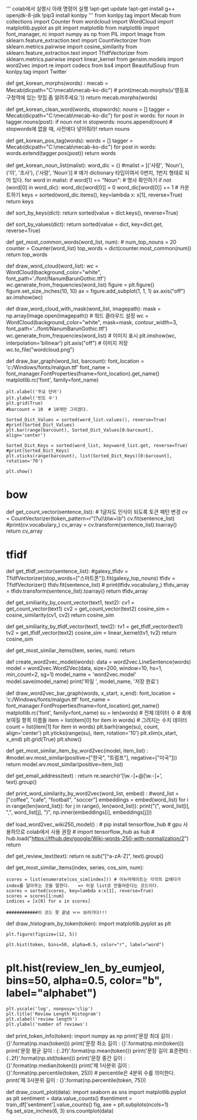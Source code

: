 '''
colab에서 실행시 아래 명령어 실행
!apt-get update
!apt-get install g++ openjdk-8-jdk
!pip3 install konlpy
'''
from konlpy.tag import Mecab
from collections import Counter
from wordcloud import WordCloud
import matplotlib.pyplot as plt
import matplotlib
from matplotlib import font_manager, rc
import numpy as np
from PIL import Image
from sklearn.feature_extraction.text import CountVectorizer
from sklearn.metrics.pairwise import cosine_similarity
from sklearn.feature_extraction.text import TfidfVectorizer
from sklearn.metrics.pairwise import linear_kernel
from gensim.models import word2vec
import re
import codecs
from bs4 import BeautifulSoup
from konlpy.tag import Twitter

def get_korean_morphs(words) :
    mecab = Mecab(dicpath="C:\\mecab\\mecab-ko-dic")
    # print(mecab.morphs(u'영등포구청역에 있는 맛집 좀 알려주세요.'))
    return mecab.morphs(words)

def get_korean_clean_word(words, stopwords):
    nouns = []
    tagger = Mecab(dicpath="C:\\mecab\\mecab-ko-dic")
    for post in words:
        for noun in tagger.nouns(post):
            if noun not in stopwords:
                nouns.append(noun)  # stopwords에 없을 때, 사전에다 넣어줘라!
    return nouns

def get_korean_pos_tag(words):
    words = []
    tagger = Mecab(dicpath="C:\\mecab\\mecab-ko-dic")
    for post in words:
        words.extend(tagger.pos(post))
    return words

def get_korean_noun_list(malist):
    word_dic = {}
    #malist = [('사랑', 'Noun'), ('이', '조사'), ('사랑', 'Noun')] # 얘가 dictionary 타입이여서 0번지, 1번지   형태로 되어 있다.
    for word in malist:
        if word[1] == "Noun":  # 명사 확인하기
            if not (word[0] in word_dic):
                word_dic[word[0]] = 0
            word_dic[word[0]] += 1  # 카운트하기
    keys = sorted(word_dic.items(), key=lambda x: x[1], reverse=True)
    return keys

def sort_by_keys(dict):
    return sorted(value = dict.keys(), reverse=True)

def sort_by_values(dict):
    return sorted(value = dict, key=dict.get, reverse=True)

def get_most_common_words(word_list, num):
    # num_top_nouns = 20
    counter = Counter(word_list)
    top_words = dict(counter.most_common(num))
    return top_words

def draw_word_cloud(word_list):
    wc = WordCloud(background_color="white", font_path='./font/NanumBarunGothic.ttf')
    wc.generate_from_frequencies(word_list)
    figure = plt.figure()
    figure.set_size_inches(10, 10)
    ax = figure.add_subplot(1, 1, 1)
    ax.axis("off")
    ax.imshow(wc)

def draw_word_cloud_with_mask(word_list, imagepath):
    mask = np.array(Image.open(imagepath))
    # 워드 클라우드 설정
    wc = WordCloud(background_color="white", mask=mask, contour_width=3,
                         font_path='../font/NanumBarunGothic.ttf')
    wc.generate_from_frequencies(word_list)
    # 이미지 표시
    plt.imshow(wc, interpolation='bilinear')
    plt.axis("off")
    # 이미지 저장
    wc.to_file("wordcloud.png")

def draw_bar_graph(word_list, barcount):
    font_location = 'c:/Windows/fonts/malgun.ttf'
    font_name = font_manager.FontProperties(fname=font_location).get_name()
    matplotlib.rc('font', family=font_name)

    plt.xlabel('주요 단어')
    plt.ylabel('빈도 수')
    plt.grid(True)
    #barcount = 10  # 10개만 그리겠다.

    Sorted_Dict_Values = sorted(word_list.values(), reverse=True)
    #print(Sorted_Dict_Values)
    plt.bar(range(barcount), Sorted_Dict_Values[0:barcount], align='center')

    Sorted_Dict_Keys = sorted(word_list, key=word_list.get, reverse=True)
    #print(Sorted_Dict_Keys)
    plt.xticks(range(barcount), list(Sorted_Dict_Keys)[0:barcount], rotation='70')

    plt.show()

# bow
def get_count_vector(sentence_list):
    # 1글자도 인식이 되도록 토큰 패턴 변경
    cv = CountVectorizer(token_pattern=r"(?u)\b\w+\b")
    cv.fit(sentence_list)
    #print(cv.vocabulary_)
    cv_array = cv.transform(sentence_list).toarray()
    return cv_array

# tfidf
def get_tfidf_vector(sentence_list):
    #galexy_tfidv = TfidfVectorizer(stop_words=["스마트폰"]).fit(galexy_top_nouns)
    tfidv = TfidfVectorizer()
    tfidv.fit(sentence_list)
    # print(tfidv.vocabulary_)
    tfidv_array = tfidv.transform(sentence_list).toarray()
    return tfidv_array

def get_smiliarity_by_count_vector(text1, text2):
    cv1 = get_count_vector(text1)
    cv2 = get_count_vector(text2)
    cosine_sim = cosine_similarity(cv1, cv2)
    return cosine_sim

def get_smiliarity_by_tfidf_vector(text1, text2):
    tv1 = get_tfidf_vector(text1)
    tv2 = get_tfidf_vector(text2)
    cosine_sim = linear_kernel(tv1, tv2)
    return cosine_sim

def get_most_similar_items(item, series, num):
   return

def create_word2vec_model(words):
    data = word2vec.LineSentence(words)
    model = word2vec.Word2Vec(data, size=200, window=10, hs=1, min_count=2, sg=1)
    model_name = 'word2vec.model'
    model.save(model_name)
    print('파일 ', model_name, '저장 완료')

def draw_word2vec_bar_graph(words, x_start, x_end):
    font_location = 'c:/Windows/fonts/malgun.ttf'
    font_name = font_manager.FontProperties(fname=font_location).get_name()
    matplotlib.rc('font', family=font_name)
    su = len(words)  # 전체 데이터 수
    # 축에 보여질 항목 이름들
    item = list(item[0] for item in words)
    # 그려지는 수치 데이터
    count = list(item[1] for item in words)
    plt.barh(range(su), count, align='center')
    plt.yticks(range(su), item, rotation='10')
    plt.xlim(x_start, x_end)
    plt.grid(True)
    plt.show()

def get_most_similar_item_by_word2vec(model, item_list) :
    #model.wv.most_similar(positive=["한국", "트럼프"], negative=["미국"]))
    return model.wv.most_similar(positive=item_list)

def get_email_address(text) :
    return re.search(r'[\w.-]+@[\w.-]+', text).group()

def print_word_similarity_by_word2vec(word_list, embed) :
    #word_list = ["coffee", "cafe", "football", "soccer"]
    embeddings = embed(word_list)
    for i in range(len(word_list)):
        for j in range(i, len(word_list)):
            print("(", word_list[i], ",", word_list[j], ")", np.inner(embeddings[i], embeddings[j]))

def load_word2vec_wiki250_model() :
    # pip install tensorflow_hub
    # gpu 사용하므로 colab에서 사용 권장
    # import tensorflow_hub as hub
    # hub.load("https://tfhub.dev/google/Wiki-words-250-with-normalization/2")
    return

def get_review_text(text):
    return re.sub("[^a-zA-Z]", text).group()


def get_most_similar_items(index, series, cos_sim, num):

    scores = list(enumerate(cos_sim[index])) # 이뉴머레이트는 각각의 값에다가 index를 달아주는 것을 말한다.   => 이걸 list로 만들어준다는 코드이다.
    scores = sorted(scores, key=lambda x:x[1], reverse=True)
    scores = scores[1:num]
    indices = [x[0] for x in scores]

    ############이 코드 못 끝냄 ㅠㅠ 보러가다!!!

def draw_histogram_by_token(token):
    import matplotlib.pyplot as plt

    plt.figure(figsize=(12, 5))

    plt.hist(token, bins=50, alpha=0.5, color="r", label="word")
   # plt.hist(review_len_by_eumjeol, bins=50, alpha=0.5, color="b", label="alphabet")

    plt.yscale('log', nonposy='clip')
    plt.title('Review Length Histogram')
    plt.xlabel('review length')
    plt.ylabel('number of reviews')


def print_token_info(token):
    import numpy as np
    print('문장 최대 길이 : {}'.format(np.max(token)))
    print('문장 최소 길이 : {}'.format(np.min(token)))
    print('문장 평균 길이 : {:.2f}'.format(np.mean(token)))
    print('문장 길이 표준편타 : {:.2f}'.format(np.std(token)))
    print('문장 중간 길이 : {}'.format(np.median(token)))
    print('제 1사분위 길이 : {}'.format(np.percentile(token, 25)))  # percentile은 4분위 수를 의미한다.
    print('제 3사분위 길이 : {}'.format(np.percentile(token, 75)))

def draw_count_plot(data):
    import seaborn as sns
    import matplotlib.pyplot as plt
    sentiment = data.value_counts()
    #sentiment = train_df['sentiment'].value_counts()
    fig, axe = plt.subplots(ncols=1)
    fig.set_size_inches(6, 3)
    sns.countplot(data)
